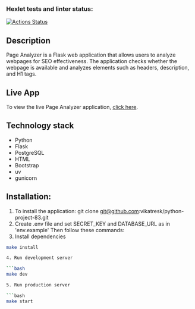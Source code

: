 ### Hexlet tests and linter status:
[![Actions Status](https://github.com/vikatresk/python-project-83/actions/workflows/hexlet-check.yml/badge.svg)](https://github.com/vikatresk/python-project-83/actions)

## Description
Page Analyzer is a Flask web application that allows users to analyze webpages for SEO effectiveness. The application checks whether the webpage is available and analyzes elements such as headers, description, and H1 tags.

## Live App
To view the live Page Analyzer application, [click here](https://python-project-83-1zas.onrender.com).

## Technology stack
- Python
- Flask
- PostgreSQL
- HTML
- Bootstrap
- uv
- gunicorn

## Installation:
1. To install the application: git clone git@github.com:vikatresk/python-project-83.git
2. Create .env file and set SECRET_KEY and DATABASE_URL as in 'env.example'
Then follow these commands:
3. Install dependencies

  ```bash
  make install

4. Run development server

  ```bash
  make dev

5. Run production server

  ```bash
  make start